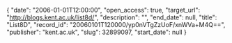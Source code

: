 {
  "date": "2006-01-01T12:00:00", 
  "open_access": true, 
  "target_url": "http://blogs.kent.ac.uk/list8d/", 
  "description": "", 
  "end_date": null, 
  "title": "List8D", 
  "record_id": "20060101T120000/yp0nVTgZzUoF/xnWVa+M4Q==", 
  "publisher": "kent.ac.uk", 
  "slug": 32899097, 
  "start_date": null
}

